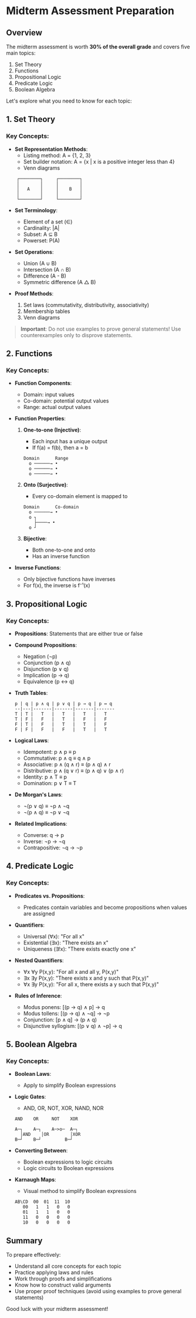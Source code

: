 # Midterm Assessment Preparation

## Overview

The midterm assessment is worth **30% of the overall grade** and covers five main topics:

1. Set Theory
2. Functions
3. Propositional Logic
4. Predicate Logic
5. Boolean Algebra

Let's explore what you need to know for each topic:

## 1. Set Theory

### Key Concepts:
- **Set Representation Methods**:
  - Listing method: A = {1, 2, 3}
  - Set builder notation: A = {x | x is a positive integer less than 4}
  - Venn diagrams

```
    ┌────────┐     ┌────────┐
    │        │     │        │
    │   A    │     │    B   │
    │        │     │        │
    └────────┘     └────────┘
```

- **Set Terminology**:
  - Element of a set (∈)
  - Cardinality: |A|
  - Subset: A ⊆ B
  - Powerset: P(A)

- **Set Operations**:
  - Union (A ∪ B)
  - Intersection (A ∩ B)
  - Difference (A - B)
  - Symmetric difference (A △ B)

- **Proof Methods**:
  1. Set laws (commutativity, distributivity, associativity)
  2. Membership tables
  3. Venn diagrams

> **Important**: Do not use examples to prove general statements! Use counterexamples only to disprove statements.

## 2. Functions

### Key Concepts:
- **Function Components**:
  - Domain: input values
  - Co-domain: potential output values
  - Range: actual output values

- **Function Properties**:
  1. **One-to-one (Injective)**:
     - Each input has a unique output
     - If f(a) = f(b), then a = b
     
     ```
     Domain      Range
       o ──────→ •
       o ──────→ •
       o ──────→ •
     ```

  2. **Onto (Surjective)**:
     - Every co-domain element is mapped to
     
     ```
     Domain      Co-domain
       o ──────→ •
       o ┐
         ├────→ •
       o ┘
     ```

  3. **Bijective**:
     - Both one-to-one and onto
     - Has an inverse function

- **Inverse Functions**:
  - Only bijective functions have inverses
  - For f(x), the inverse is f⁻¹(x)

## 3. Propositional Logic

### Key Concepts:
- **Propositions**: Statements that are either true or false

- **Compound Propositions**:
  - Negation (¬p)
  - Conjunction (p ∧ q)
  - Disjunction (p ∨ q)
  - Implication (p → q)
  - Equivalence (p ↔ q)

- **Truth Tables**:

  ```
  p | q | p ∧ q | p ∨ q | p → q | p ↔ q
  --|---|-------|-------|-------|-------
  T | T |   T   |   T   |   T   |   T
  T | F |   F   |   T   |   F   |   F
  F | T |   F   |   T   |   T   |   F
  F | F |   F   |   F   |   T   |   T
  ```

- **Logical Laws**:
  - Idempotent: p ∧ p ≡ p
  - Commutative: p ∧ q ≡ q ∧ p
  - Associative: p ∧ (q ∧ r) ≡ (p ∧ q) ∧ r
  - Distributive: p ∧ (q ∨ r) ≡ (p ∧ q) ∨ (p ∧ r)
  - Identity: p ∧ T ≡ p
  - Domination: p ∨ T ≡ T

- **De Morgan's Laws**:
  - ¬(p ∨ q) ≡ ¬p ∧ ¬q
  - ¬(p ∧ q) ≡ ¬p ∨ ¬q

- **Related Implications**:
  - Converse: q → p
  - Inverse: ¬p → ¬q
  - Contrapositive: ¬q → ¬p

## 4. Predicate Logic

### Key Concepts:
- **Predicates vs. Propositions**:
  - Predicates contain variables and become propositions when values are assigned

- **Quantifiers**:
  - Universal (∀x): "For all x"
  - Existential (∃x): "There exists an x"
  - Uniqueness (∃!x): "There exists exactly one x"

- **Nested Quantifiers**:
  - ∀x ∀y P(x,y): "For all x and all y, P(x,y)"
  - ∃x ∃y P(x,y): "There exists x and y such that P(x,y)"
  - ∀x ∃y P(x,y): "For all x, there exists a y such that P(x,y)"

- **Rules of Inference**:
  - Modus ponens: [(p → q) ∧ p] → q
  - Modus tollens: [(p → q) ∧ ¬q] → ¬p
  - Conjunction: [p ∧ q] → (p ∧ q)
  - Disjunctive syllogism: [(p ∨ q) ∧ ¬p] → q

## 5. Boolean Algebra

### Key Concepts:
- **Boolean Laws**:
  - Apply to simplify Boolean expressions

- **Logic Gates**:
  - AND, OR, NOT, XOR, NAND, NOR

  ```
  AND    OR     NOT    XOR
  
  A─┐    A─┐    A─>o─  A─┐
    │AND    │OR        │XOR
  B─┘    B─┘         B─┘
  ```

- **Converting Between**:
  - Boolean expressions to logic circuits
  - Logic circuits to Boolean expressions

- **Karnaugh Maps**:
  - Visual method to simplify Boolean expressions

  ```
  AB\CD  00  01  11  10
     00   1   1   0   0
     01   1   1   0   0
     11   0   0   0   0
     10   0   0   0   0
  ```

## Summary

To prepare effectively:
- Understand all core concepts for each topic
- Practice applying laws and rules
- Work through proofs and simplifications
- Know how to construct valid arguments
- Use proper proof techniques (avoid using examples to prove general statements)

Good luck with your midterm assessment!